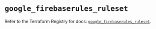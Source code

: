 # `google_firebaserules_ruleset`

Refer to the Terraform Registry for docs: [`google_firebaserules_ruleset`](https://registry.terraform.io/providers/hashicorp/google/4.85.0/docs/resources/firebaserules_ruleset).

